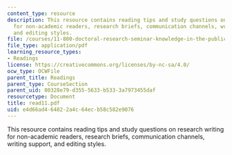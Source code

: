 ```yaml
---
content_type: resource
description: This resource contains reading tips and study questions on research writing
  for non-academic readers, research briefs, communication channels, writing support,
  and editing styles.
file: /courses/11-800-doctoral-research-seminar-knowledge-in-the-public-arena-spring-2007/e4d66ad464822a4c64ecb58c582e9076_read11.pdf
file_type: application/pdf
learning_resource_types:
- Readings
license: https://creativecommons.org/licenses/by-nc-sa/4.0/
ocw_type: OCWFile
parent_title: Readings
parent_type: CourseSection
parent_uid: 80328e79-d355-5633-b533-3a7973455daf
resourcetype: Document
title: read11.pdf
uid: e4d66ad4-6482-2a4c-64ec-b58c582e9076
---
```

This resource contains reading tips and study questions on research writing for non-academic readers, research briefs, communication channels, writing support, and editing styles.
